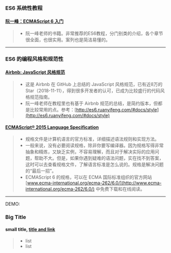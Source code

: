 ### ES6 系统性教程

#### [阮一峰：ECMAScript 6 入门](http://es6.ruanyifeng.com/)

> - 阮一峰老师的书籍。非常推荐的ES6教程，分门别类的介绍，各个章节很全面，也很实用。案列也是简洁易懂的。




------

### ES6 的编程风格和规范性

#### [Airbnb: JavaScript 风格规范](https://github.com/airbnb/javascript)

> - 这是 Airbnb 在 GitHub 上总结的 JavaScript 风格规范，已有近8万的 Star（2018-11-11），得到很多开发者的认可，已成为比较盛行的代码风格规范指南。
> - 阮一峰老师在教程里也有基于 Airbnb 规范的总结，是简约版本，但都是比较常用的点。参考：[http://es6.ruanyifeng.com/#docs/style](http://es6.ruanyifeng.com/#docs/style)


#### [ECMAScript® 2015 Language Specification](http://www.ecma-international.org/ecma-262/6.0/)

> - 规格文件是计算机语言的官方标准，详细描述语法规则和实现方法。
> - 一般来说，没有必要阅读规格，除非你要写编译器。因为规格写得非常抽象和精炼，又缺乏实例，不容易理解，而且对于解决实际的应用问题，帮助不大。但是，如果你遇到疑难的语法问题，实在找不到答案，这时可以去查看规格文件，了解语言标准是怎么说的。规格是解决问题的“最后一招”。
> - ECMAScript 6 的规格，可以在 ECMA 国际标准组织的官方网站[www.ecma-international.org/ecma-262/6.0/](http://www.ecma-international.org/ecma-262/6.0/) 中免费下载和在线阅读。





------

DEMO:

### Big Title
#### small title, [**title and link**]()
> - list
> - list